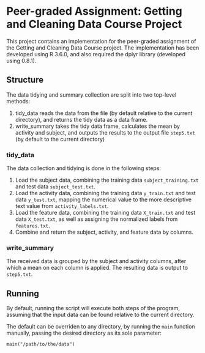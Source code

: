 # Peer-graded Assignment: Getting and Cleaning Data Course Project
This project contains an implementation for the peer-graded assignment of the Getting and Cleaning Data Course project. The implementation has been developed using R 3.6.0, and also required the dplyr library (developed using 0.8.1).

## Structure
The data tidying and summary collection are split into two top-level methods:

1. tidy_data reads the data from the file (by default relative to the current directory), and returns the tidy data as a data frame.
2. write_summary takes the tidy data frame, calculates the mean by activity and subject, and outputs the results to the output file `step5.txt` (by default to the current directory)

### tidy_data
The data collection and tidying is done in the following steps:

1. Load the subject data, combining the training data `subject_training.txt` and test data `subject_test.txt`.
2. Load the activity data, combining the training data `y_train.txt` and test data `y_test.txt`, mapping the numerical value to the more descriptive text value from `activity_labels.txt`.
3. Load the feature data, combining the training data `X_train.txt` and test data `X_test.txt`, as well as assigning the normalized labels from `features.txt`.
4. Combine and return the subject, activity, and feature data by columns.

### write_summary
The received data is grouped by the subject and activity columns, after which a mean on each column is applied. The resulting data is output to `step5.txt`.

## Running
By default, running the script will execute both steps of the program, assuming that the input data can be found relative to the current directory.

The default can be overriden to any directory, by running the `main` function manually, passing the desired directory as its sole parameter:
```
main("/path/to/the/data")
```

